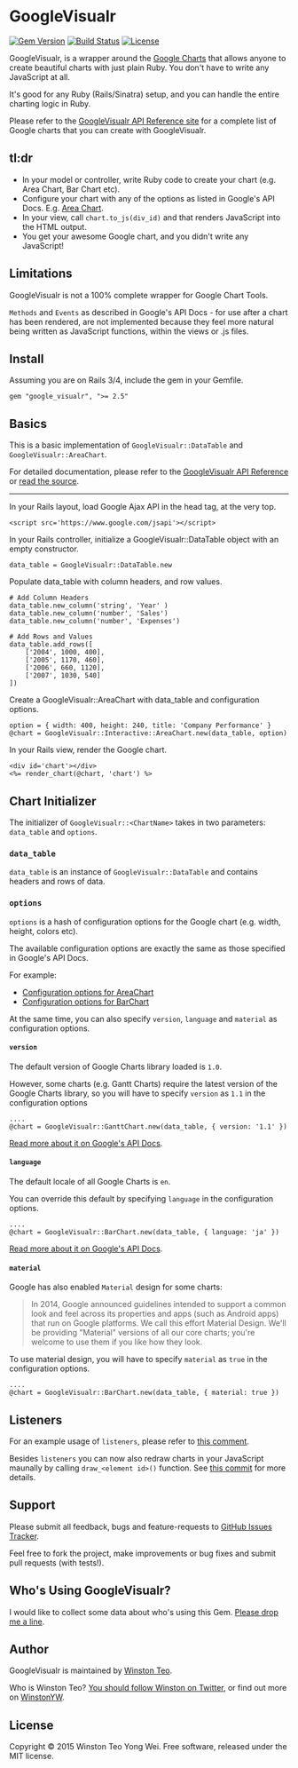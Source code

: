 # GoogleVisualr

[![Gem Version](http://img.shields.io/gem/v/google_visualr.svg?style=flat-square)](https://rubygems.org/gems/google_visualr)
[![Build Status](http://img.shields.io/travis/Kenneth-KT/google_visualr.svg?style=flat-square)](https://travis-ci.org/winston/google_visualr)
[![License](http://img.shields.io/:license-mit-blue.svg?style=flat-square)](https://github.com/winston/google_visualr/blob/master/MIT-LICENSE)

GoogleVisualr, is a wrapper around the [Google Charts](https://developers.google.com/chart/) that allows anyone to create beautiful charts with just plain Ruby. You don't have to write any JavaScript at all.

It's good for any Ruby (Rails/Sinatra) setup, and you can handle the entire charting logic in Ruby.

Please refer to the [GoogleVisualr API Reference site](http://googlevisualr.herokuapp.com/) for a complete list of Google charts that you can create with GoogleVisualr.

## tl:dr

* In your model or controller, write Ruby code to create your chart (e.g. Area Chart, Bar Chart etc).
* Configure your chart with any of the options as listed in Google's API Docs. E.g. [Area Chart](http://code.google.com/apis/chart/interactive/docs/gallery/areachart.html#Configuration_Options).
* In your view, call `chart.to_js(div_id)` and that renders JavaScript into the HTML output.
* You get your awesome Google chart, and you didn't write any JavaScript!

## Limitations

GoogleVisualr is not a 100% complete wrapper for Google Chart Tools.

`Methods` and `Events` as described in Google's API Docs - for use after a chart has been rendered, 
are not implemented because they feel more natural being written as JavaScript functions, within the views or .js files.

## Install

Assuming you are on Rails 3/4, include the gem in your Gemfile.

    gem "google_visualr", ">= 2.5"

## Basics

This is a basic implementation of `GoogleVisualr::DataTable` and `GoogleVisualr::AreaChart`.

For detailed documentation, please refer to the [GoogleVisualr API Reference](http://googlevisualr.herokuapp.com/) or [read the source](https://github.com/winston/google_visualr_app).

---

In your Rails layout, load Google Ajax API in the head tag, at the very top.

    <script src='https://www.google.com/jsapi'></script>

In your Rails controller, initialize a GoogleVisualr::DataTable object with an empty constructor.

    data_table = GoogleVisualr::DataTable.new

Populate data_table with column headers, and row values.

	# Add Column Headers
	data_table.new_column('string', 'Year' )
	data_table.new_column('number', 'Sales')
	data_table.new_column('number', 'Expenses')

	# Add Rows and Values
	data_table.add_rows([
		['2004', 1000, 400],
		['2005', 1170, 460],
		['2006', 660, 1120],
		['2007', 1030, 540]
	])

Create a GoogleVisualr::AreaChart with data_table and configuration options.

	option = { width: 400, height: 240, title: 'Company Performance' }
	@chart = GoogleVisualr::Interactive::AreaChart.new(data_table, option)

In your Rails view, render the Google chart.

	<div id='chart'></div>
	<%= render_chart(@chart, 'chart') %>

## Chart Initializer

The initializer of `GoogleVisualr::<ChartName>` takes in two parameters: `data_table` and `options`.

### `data_table` 

`data_table` is an instance of `GoogleVisualr::DataTable` and contains headers and rows of data.

### `options`

`options` is a hash of configuration options for the Google chart (e.g. width, height, colors etc). 

The available configuration options are exactly the same as those specified in Google's API Docs.

For example: 
- [Configuration options for AreaChart](https://developers.google.com/chart/interactive/docs/gallery/areachart#configuration-options)
- [Configuration options for BarChart](https://developers.google.com/chart/interactive/docs/gallery/barchart#configuration-options)
 
At the same time, you can also specify `version`, `language` and `material` as configuration options.

#### `version`

The default version of Google Charts library loaded is `1.0`. 

However, some charts (e.g. Gantt Charts) require the latest version of the Google Charts library,
so you will have to specify `version` as `1.1` in the configuration options 

```
....
@chart = GoogleVisualr::GanttChart.new(data_table, { version: '1.1' })
```

[Read more about it on Google's API Docs](https://developers.google.com/chart/interactive/docs/basic_load_libs).

#### `language` 

The default locale of all Google Charts is `en`.
 
You can override this default by specifying `language` in the configuration options.

```
....
@chart = GoogleVisualr::BarChart.new(data_table, { language: 'ja' })
```

[Read more about it on Google's API Docs](https://developers.google.com/chart/interactive/docs/library_loading_enhancements#loadwithlocale).

#### `material`

Google has also enabled `Material` design for some charts:

> In 2014, Google announced guidelines intended to support a common look and feel across its properties and apps (such as Android apps) that run on Google platforms. We call this effort Material Design. We'll be providing "Material" versions of all our core charts; you're welcome to use them if you like how they look.

To use material design, you will have to specify `material` as `true` 
in the configuration options.

```
....
@chart = GoogleVisualr::BarChart.new(data_table, { material: true })
```

## Listeners

For an example usage of `listeners`, please refer to [this comment](https://github.com/winston/google_visualr/issues/36#issuecomment-9880256).

Besides `listeners` you can now also redraw charts in your JavaScript maunally by calling `draw_<element id>()` function. See [this commit](https://github.com/winston/google_visualr/commit/e5554886bd83f56dd31bbc543fdcf1e24523776a) for more details.

## Support

Please submit all feedback, bugs and feature-requests to [GitHub Issues Tracker](http://github.com/winston/google_visualr/issues).

Feel free to fork the project, make improvements or bug fixes and submit pull requests (with tests!).

## Who's Using GoogleVisualr?

I would like to collect some data about who's using this Gem. [Please drop me a line](mailto:winstonyw+googlevisualr@gmail.com).

## Author

GoogleVisualr is maintained by [Winston Teo](mailto:winstonyw+googlevisualr@gmail.com).

Who is Winston Teo? [You should follow Winston on Twitter](http://www.twitter.com/winstonyw), or find out more on [WinstonYW](http://www.winstonyw.com).

## License

Copyright © 2015 Winston Teo Yong Wei. Free software, released under the MIT license.
